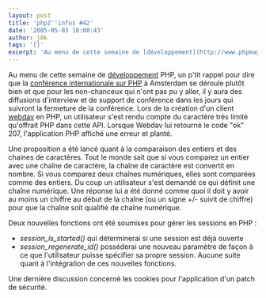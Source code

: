 ```yaml
---
layout: post
title: 'phpZ''infos #42'
date: '2005-05-03 10:08:43'
author: j0k
tags: '[]'
excerpt: 'Au menu de cette semaine de [développement](http://www.phpmag.net/itr/kolumnen/psecom,id,43,nodeid,207.html) PHP, un p''tit rappel pour dire que la [conférence internationale sur PHP](http://phpconference.com/) à Amsterdam se déroule plutôt bien et que pour les non-chanceux qui n''ont pas pu y aller, il y aura des diffusions d''interview et de support de conférence      ...'
---
```


Au menu de cette semaine de [développement](http://www.phpmag.net/itr/kolumnen/psecom,id,43,nodeid,207.html) PHP, un p'tit rappel pour dire que la [conférence internationale sur PHP](http://phpconference.com/) à Amsterdam se déroule plutôt bien et que pour les non-chanceux qui n'ont pas pu y aller, il y aura des diffusions d'interview et de support de conférence dans les jours qui suivront la fermeture de la conférence.      Lors de la création d'un client [webdav](http://www.dicodunet.com/definitions/reseaux/webdav.htm) en PHP, un utilisateur s'est rendu compte du caractère très limité qu'offrait PHP dans cette API. Lorsque Webdav lui retourné le code "ok" 207, l'application PHP affiché une erreur et planté.

Une proposition a été lancé quant à la comparaison des entiers et des chaines de caractères. Tout le monde sait que si vous comparez un entier avec une chaîne de caractère, la chaîne de caractère est convertit en nombre. Si vous comparez deux chaînes numériques, elles sont comparées comme des entiers.   Du coup un utilisateur s'est demandé ce qui définit une chaîne numérique. Une réponse lui a été donné comme quoi il doit y avoir au moins un chiffre au début de la chaîne (ou un signe +/- suivit de chiffre) pour que la chaîne soit qualifié de chaîne numérique.

Deux nouvelles fonctions ont été soumises pour gérer les sessions en PHP :
* *session_is_started()* qui déterminerai si une session est déjà ouverte
* *session_regenerate_id()* posséderai une nouveau paramètre de façon à ce que l'utilisateur puisse spécifier sa propre session.   Aucune suite quant à l'intégration de ces nouvelles fonctions.

Une dernière discussion concerné les cookies pour l'application d'un patch de sécurité.
